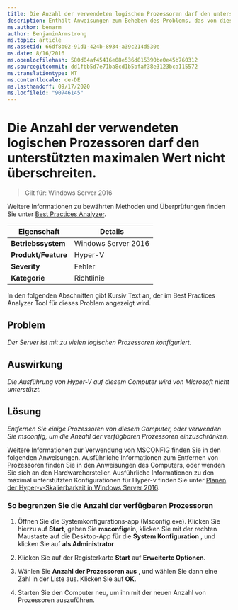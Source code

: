 ```yaml
---
title: Die Anzahl der verwendeten logischen Prozessoren darf den unterstützten maximalen Wert nicht überschreiten.
description: Enthält Anweisungen zum Beheben des Problems, das von dieser Best Practices Analyzer Regel gemeldet wird.
ms.author: benarm
author: BenjaminArmstrong
ms.topic: article
ms.assetid: 66df8b02-91d1-424b-8934-a39c214d530e
ms.date: 8/16/2016
ms.openlocfilehash: 580d04af45416e08e536d815390be0e45b760312
ms.sourcegitcommit: dd1fbb5d7e71ba8cd1b5bfaf38e3123bca115572
ms.translationtype: MT
ms.contentlocale: de-DE
ms.lasthandoff: 09/17/2020
ms.locfileid: "90746145"
---
```

# <a name="the-number-of-logical-processors-in-use-must-not-exceed-the-supported-maximum"></a>Die Anzahl der verwendeten logischen Prozessoren darf den unterstützten maximalen Wert nicht überschreiten.

>Gilt für: Windows Server 2016

Weitere Informationen zu bewährten Methoden und Überprüfungen finden Sie unter [Best Practices Analyzer](https://go.microsoft.com/fwlink/?LinkId=122786).

|Eigenschaft|Details|
|-|-|
|**Betriebssystem**|Windows Server 2016|
|**Produkt/Feature**|Hyper-V|
|**Severity**|Fehler|
|**Kategorie**|Richtlinie|

In den folgenden Abschnitten gibt Kursiv Text an, der im Best Practices Analyzer Tool für dieses Problem angezeigt wird.

## <a name="issue"></a>Problem

*Der Server ist mit zu vielen logischen Prozessoren konfiguriert.*

## <a name="impact"></a>Auswirkung

*Die Ausführung von Hyper-V auf diesem Computer wird von Microsoft nicht unterstützt.*

## <a name="resolution"></a>Lösung

*Entfernen Sie einige Prozessoren von diesem Computer, oder verwenden Sie msconfig, um die Anzahl der verfügbaren Prozessoren einzuschränken.*

Weitere Informationen zur Verwendung von MSCONFIG finden Sie in den folgenden Anweisungen. Ausführliche Informationen zum Entfernen von Prozessoren finden Sie in den Anweisungen des Computers, oder wenden Sie sich an den Hardwarehersteller. Ausführliche Informationen zu den maximal unterstützten Konfigurationen für Hyper-v finden Sie unter [Planen der Hyper-v-Skalierbarkeit in Windows Server 2016](../plan/plan-hyper-v-scalability-in-windows-server.md).

### <a name="to-limit-the-number-of-available-processors"></a>So begrenzen Sie die Anzahl der verfügbaren Prozessoren

1.  Öffnen Sie die Systemkonfigurations-app (Msconfig.exe). Klicken Sie hierzu auf **Start**, geben Sie **msconfig**ein, klicken Sie mit der rechten Maustaste auf die Desktop-App für die **System Konfiguration** , und klicken Sie auf **als Administrator**

2.  Klicken Sie auf der Registerkarte **Start** auf **Erweiterte Optionen**.

3.  Wählen Sie **Anzahl der Prozessoren aus** , und wählen Sie dann eine Zahl in der Liste aus. Klicken Sie auf **OK**.

4.  Starten Sie den Computer neu, um ihn mit der neuen Anzahl von Prozessoren auszuführen.